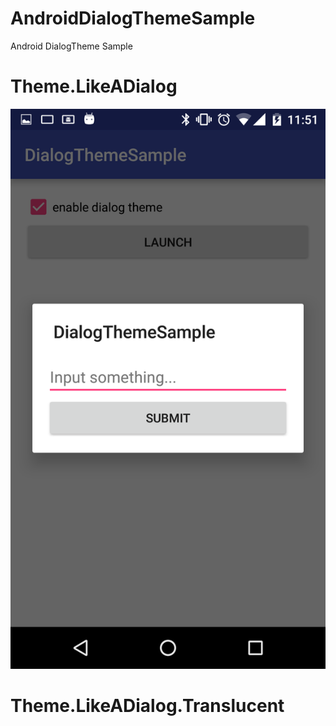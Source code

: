 # AndroidDialogThemeSample
Android DialogTheme Sample

# Theme.LikeADialog
![theme](.images/Screenshot_20160610-115120.png)

# Theme.LikeADialog.Translucent
